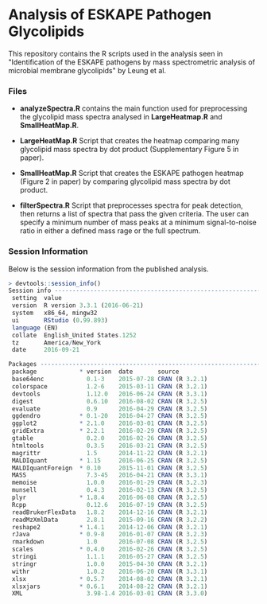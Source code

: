 # Analysis of ESKAPE Pathogen Glycolipids

This repository contains the R scripts used in the analysis seen in "Identification of the ESKAPE pathogens by mass spectrometric analysis of microbial membrane glycolipids" by Leung et al.   


### Files
- **analyzeSpectra.R** contains the main function used for preprocessing the glycolipid mass spectra analysed in **LargeHeatmap.R** and **SmallHeatMap.R**. 

- **LargeHeatMap.R** Script that creates the heatmap comparing many glycolipid mass spectra by dot product (Supplementary Figure 5 in paper).  

- **SmallHeatMap.R** Script that creates the ESKAPE pathogen heatmap (Figure 2 in paper) by comparing glycolipid mass spectra by dot product.  

- **filterSpectra.R** Script that preprocesses spectra for peak detection, then returns a list of spectra that pass the given criteria. The user can specify a minimum number of mass peaks at a minimum signal-to-noise ratio in either a defined mass rage or the full spectrum.

### Session Information

Below is the session information from the published analysis.

```R
> devtools::session_info()
Session info -------------------------------------------------------------------------------------
 setting  value                       
 version  R version 3.3.1 (2016-06-21)
 system   x86_64, mingw32             
 ui       RStudio (0.99.893)          
 language (EN)                        
 collate  English_United States.1252  
 tz       America/New_York            
 date     2016-09-21                  

Packages -----------------------------------------------------------------------------------------
 package            * version  date       source        
 base64enc            0.1-3    2015-07-28 CRAN (R 3.2.1)
 colorspace           1.2-6    2015-03-11 CRAN (R 3.2.1)
 devtools             1.12.0   2016-06-24 CRAN (R 3.3.1)
 digest               0.6.10   2016-08-02 CRAN (R 3.2.5)
 evaluate             0.9      2016-04-29 CRAN (R 3.2.5)
 ggdendro           * 0.1-20   2016-04-27 CRAN (R 3.2.5)
 ggplot2            * 2.1.0    2016-03-01 CRAN (R 3.2.5)
 gridExtra          * 2.2.1    2016-02-29 CRAN (R 3.2.5)
 gtable               0.2.0    2016-02-26 CRAN (R 3.2.5)
 htmltools            0.3.5    2016-03-21 CRAN (R 3.2.5)
 magrittr             1.5      2014-11-22 CRAN (R 3.2.1)
 MALDIquant         * 1.15     2016-06-25 CRAN (R 3.2.5)
 MALDIquantForeign  * 0.10     2015-11-01 CRAN (R 3.2.5)
 MASS                 7.3-45   2016-04-21 CRAN (R 3.3.1)
 memoise              1.0.0    2016-01-29 CRAN (R 3.2.3)
 munsell              0.4.3    2016-02-13 CRAN (R 3.2.5)
 plyr               * 1.8.4    2016-06-08 CRAN (R 3.2.5)
 Rcpp                 0.12.6   2016-07-19 CRAN (R 3.2.5)
 readBrukerFlexData   1.8.2    2014-12-16 CRAN (R 3.2.1)
 readMzXmlData        2.8.1    2015-09-16 CRAN (R 3.2.2)
 reshape2           * 1.4.1    2014-12-06 CRAN (R 3.2.1)
 rJava              * 0.9-8    2016-01-07 CRAN (R 3.2.3)
 rmarkdown            1.0      2016-07-08 CRAN (R 3.2.5)
 scales             * 0.4.0    2016-02-26 CRAN (R 3.2.5)
 stringi              1.1.1    2016-05-27 CRAN (R 3.2.5)
 stringr              1.0.0    2015-04-30 CRAN (R 3.2.1)
 withr                1.0.2    2016-06-20 CRAN (R 3.3.1)
 xlsx               * 0.5.7    2014-08-02 CRAN (R 3.2.1)
 xlsxjars           * 0.6.1    2014-08-22 CRAN (R 3.2.1)
 XML                  3.98-1.4 2016-03-01 CRAN (R 3.3.0)
```